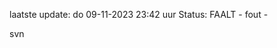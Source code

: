 laatste update: 
do 09-11-2023 23:42   uur 
Status: FAALT - fout - 
<div class="service R">svn</div>